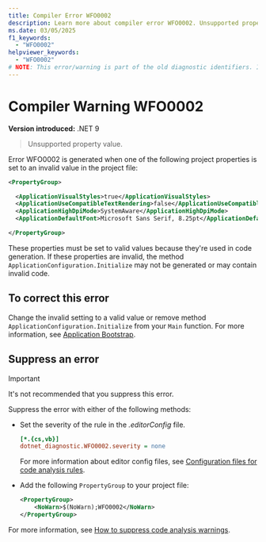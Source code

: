 ```yaml
---
title: Compiler Error WFO0002
description: Learn more about compiler error WFO0002. Unsupported property value on project properties.
ms.date: 03/05/2025
f1_keywords:
  - "WFO0002"
helpviewer_keywords:
  - "WFO0002"
# NOTE: This error/warning is part of the old diagnostic identifiers. It's not being maintained.
---
```

# Compiler Warning WFO0002

**Version introduced:** .NET 9

> Unsupported property value.

Error WFO0002 is generated when one of the following project properties is set to an invalid value in the project file:

```xml
<PropertyGroup>

  <ApplicationVisualStyles>true</ApplicationVisualStyles>
  <ApplicationUseCompatibleTextRendering>false</ApplicationUseCompatibleTextRendering>
  <ApplicationHighDpiMode>SystemAware</ApplicationHighDpiMode>
  <ApplicationDefaultFont>Microsoft Sans Serif, 8.25pt</ApplicationDefaultFont>

</PropertyGroup>
```

These properties must be set to valid values because they're used in code generation. If these properties are invalid, the method `ApplicationConfiguration.Initialize` may not be generated or may contain invalid code.

## To correct this error

Change the invalid setting to a valid value or remove method `ApplicationConfiguration.Initialize` from your `Main` function. For more information, see [Application Bootstrap](../whats-new/net60.md#new-application-bootstrap).

## Suppress an error

> [!IMPORTANT]
> It's not recommended that you suppress this error.

Suppress the error with either of the following methods:

- Set the severity of the rule in the _.editorConfig_ file.

  ```ini
  [*.{cs,vb}]
  dotnet_diagnostic.WFO0002.severity = none
  ```

  For more information about editor config files, see [Configuration files for code analysis rules](/dotnet/fundamentals/code-analysis/configuration-files).

- Add the following `PropertyGroup` to your project file:

  ```xml
  <PropertyGroup>
      <NoWarn>$(NoWarn);WFO0002</NoWarn>
  </PropertyGroup>
  ```

For more information, see [How to suppress code analysis warnings](/dotnet/fundamentals/code-analysis/suppress-warnings).

